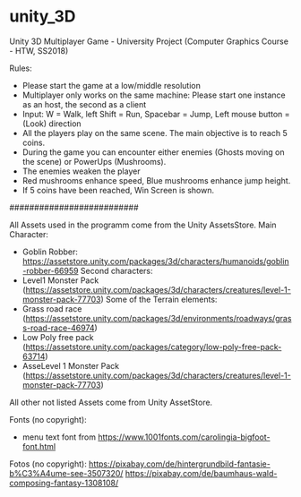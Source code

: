 # unity_3D

Unity 3D Multiplayer Game - University Project (Computer Graphics Course - HTW, SS2018)

Rules:
- Please start the game at a low/middle resolution
- Multiplayer only works on the same machine: Please start one instance as an host, the second as a client
- Input: W = Walk, left Shift = Run, Spacebar = Jump, Left mouse button = (Look) direction 
- All the players play on the same scene. The main objective is to reach 5 coins.
- During the game you can encounter either enemies (Ghosts moving on the scene) or PowerUps (Mushrooms).
- The enemies weaken the player
- Red mushrooms enhance speed, Blue mushrooms enhance jump height.
- If 5 coins have been reached, Win Screen is shown.


##########################

All Assets used in the programm come from the Unity AssetsStore.
Main Character:
- Goblin Robber: https://assetstore.unity.com/packages/3d/characters/humanoids/goblin-robber-66959
Second characters:
- Level1 Monster Pack (https://assetstore.unity.com/packages/3d/characters/creatures/level-1-monster-pack-77703)
Some of the Terrain elements:
- Grass road race (https://assetstore.unity.com/packages/3d/environments/roadways/grass-road-race-46974)
- Low Poly free pack (https://assetstore.unity.com/packages/category/low-poly-free-pack-63714)
- AsseLevel 1 Monster Pack (https://assetstore.unity.com/packages/3d/characters/creatures/level-1-monster-pack-77703)

All other not listed Assets come from Unity AssetStore.

Fonts (no copyright):
- menu text font from https://www.1001fonts.com/carolingia-bigfoot-font.html

Fotos (no copyright):
https://pixabay.com/de/hintergrundbild-fantasie-b%C3%A4ume-see-3507320/
https://pixabay.com/de/baumhaus-wald-composing-fantasy-1308108/

